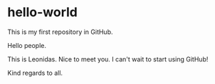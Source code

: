 # hello-world
This is my first repository in GitHub.

Hello people.

This is Leonidas. Nice to meet you.
I can't wait to start using GitHub!

Kind regards to all.
